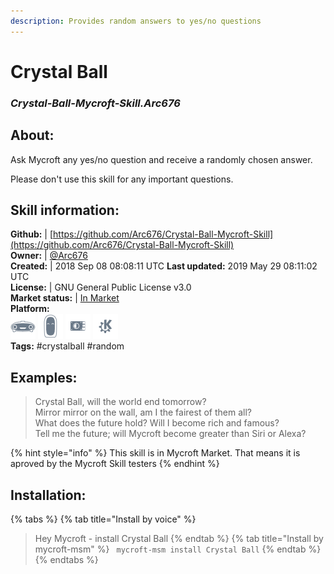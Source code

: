 ```yaml
--- 
description: Provides random answers to yes/no questions
---
```


# Crystal Ball  
### _Crystal-Ball-Mycroft-Skill.Arc676_  
## About:  
Ask Mycroft any yes/no question and receive a randomly chosen answer.

Please don't use this skill for any important questions.

## Skill information:  
**Github:** | [https://github.com/Arc676/Crystal-Ball-Mycroft-Skill](https://github.com/Arc676/Crystal-Ball-Mycroft-Skill)  
**Owner:** | [@Arc676](https://github.com/Arc676)  
**Created:** | 2018 Sep 08 08:08:11 UTC  **Last updated:** 2019 May 29 08:11:02 UTC  
**License:** | GNU General Public License v3.0  
**Market status:** | [In Market](https://market.mycroft.ai/skill/skill-crystal-ball)  
**Platform:**  
 ![](../.gitbook/assets/mark-1-icon.png)  ![](../.gitbook/assets/mark-2-icon.png)  ![](../.gitbook/assets/picroft-icon.png)  ![](../.gitbook/assets/kde.png)   
**Tags:** \#crystalball \#random   
## Examples:  
> Crystal Ball, will the world end tomorrow?  
> Mirror mirror on the wall, am I the fairest of them all?  
> What does the future hold? Will I become rich and famous?  
> Tell me the future; will Mycroft become greater than Siri or Alexa?  
  
{% hint style="info" %}
This skill is in Mycroft Market. That means it is aproved by the Mycroft Skill testers
{% endhint %}
    
## Installation:  
{% tabs %}
{% tab title="Install by voice" %}
> Hey Mycroft - install Crystal Ball
{% endtab %}
  {% tab title="Install by mycroft-msm" %}
``` mycroft-msm install Crystal Ball```
{% endtab %}
  {% endtabs %}
  